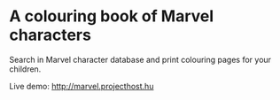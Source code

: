 # A colouring book of Marvel characters

Search in Marvel character database and print colouring pages for your children.

Live demo: http://marvel.projecthost.hu
